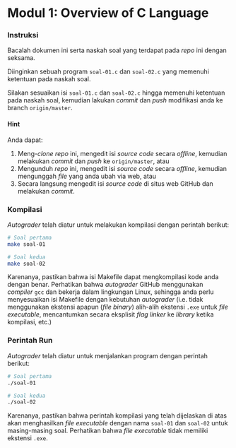 # Modul 1: Overview of C Language

### Instruksi
Bacalah dokumen ini serta naskah soal yang terdapat pada *repo* ini dengan seksama.

Diinginkan sebuah program `soal-01.c` dan `soal-02.c` yang memenuhi ketentuan pada naskah soal. 

Silakan sesuaikan isi `soal-01.c` dan `soal-02.c` hingga memenuhi ketentuan pada naskah soal, kemudian lakukan *commit* dan *push* modifikasi anda ke branch `origin/master`.

#### Hint
Anda dapat:
1. Meng-*clone* *repo* ini, mengedit isi *source code* secara *offline*, kemudian melakukan *commit* dan *push* ke `origin/master`, atau
2. Mengunduh *repo* ini, mengedit isi *source code* secara *offline*, kemudian mengunggah *file* yang anda ubah via web, atau
3. Secara langsung mengedit isi *source code* di situs web GitHub dan melakukan *commit*.

### Kompilasi
*Autograder* telah diatur untuk melakukan kompilasi dengan perintah berikut:

```bash
# Soal pertama
make soal-01

# Soal kedua
make soal-02
```

Karenanya, pastikan bahwa isi Makefile dapat mengkompilasi kode anda dengan benar. Perhatikan bahwa *autograder* GitHub menggunakan *compiler* `gcc` dan bekerja dalam lingkungan Linux, sehingga anda perlu menyesuaikan isi Makefile dengan kebutuhan *autograder* (i.e. tidak menggunakan ekstensi apapun (*file binary*) alih-alih ekstensi `.exe` untuk *file executable*, mencantumkan secara eksplisit *flag linker* ke *library* ketika kompilasi, etc.)

### Perintah Run
*Autograder* telah diatur untuk menjalankan program dengan perintah berikut:

```bash
# Soal pertama
./soal-01

# Soal kedua
./soal-02
```
Karenanya, pastikan bahwa perintah kompilasi yang telah dijelaskan di atas akan menghasilkan *file executable* dengan nama `soal-01` dan `soal-02` untuk masing-masing soal. Perhatikan bahwa *file executable* tidak memiliki ekstensi `.exe`.
